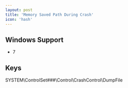 ```yaml
---
layout: post
title: 'Memory Saved Path During Crash'
icon: 'hash'
---
```


## Windows Support

- 7



## Keys

SYSTEM\ControlSet###\Control\CrashControl\DumpFile

